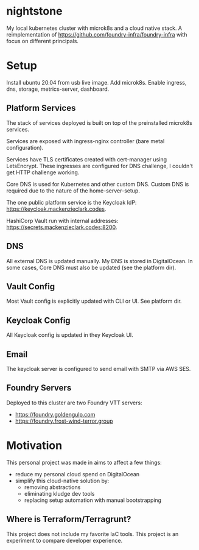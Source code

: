 # nightstone 

My local kubernetes cluster with microk8s and a cloud native stack. A reimplementation of https://github.com/foundry-infra/foundry-infra with focus on different principals.

# Setup

Install ubuntu 20.04 from usb live image. Add microk8s. Enable ingress, dns, storage, metrics-server, dashboard.

## Platform Services

The stack of services deployed is built on top of the preinstalled microk8s services. 

Services are exposed with ingress-nginx controller (bare metal configuration). 

Services have TLS certificates created with cert-manager using LetsEncrypt. These ingresses are configured for DNS challenge, I couldn't get HTTP challenge working.

Core DNS is used for Kubernetes and other custom DNS. Custom DNS is required due to the nature of the home-server-setup. 

The one public platform service is the Keycloak IdP: https://keycloak.mackenzieclark.codes.

HashiCorp Vault run with internal addresses: https://secrets.mackenzieclark.codes:8200.

## DNS

All external DNS is updated manually. My DNS is stored in DigitalOcean. In some cases, Core DNS must also be updated (see the platform dir).

## Vault Config

Most Vault config is explicitly updated with CLI or UI. See platform dir.

## Keycloak Config

All Keycloak config is updated in they Keycloak UI. 

## Email

The keycloak server is configured to send email with SMTP via AWS SES.

## Foundry Servers

Deployed to this cluster are two Foundry VTT servers:

- https://foundry.goldengulp.com
- https://foundry.frost-wind-terror.group

# Motivation

This personal project was made in aims to affect a few things:

- reduce my personal cloud spend on DigitalOcean
- simplify this cloud-native solution by:
  - removing abstractions
  - eliminating kludge dev tools 
  - replacing setup automation with manual bootstrapping

## Where is Terraform/Terragrunt?

This project does not include my favorite IaC tools. This project is an experiment to compare developer experience.